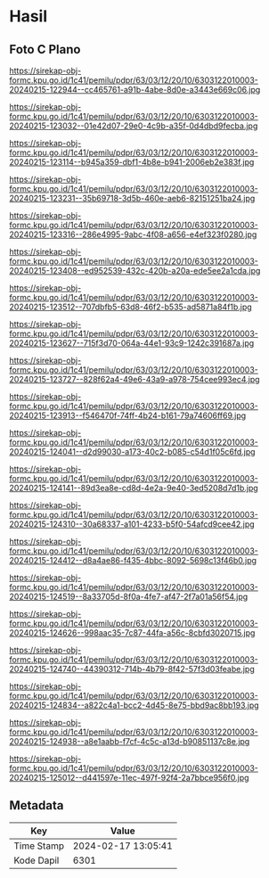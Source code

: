 # Hasil

## Foto C Plano

https://sirekap-obj-formc.kpu.go.id/1c41/pemilu/pdpr/63/03/12/20/10/6303122010003-20240215-122944--cc465761-a91b-4abe-8d0e-a3443e669c06.jpg

https://sirekap-obj-formc.kpu.go.id/1c41/pemilu/pdpr/63/03/12/20/10/6303122010003-20240215-123032--01e42d07-29e0-4c9b-a35f-0d4dbd9fecba.jpg

https://sirekap-obj-formc.kpu.go.id/1c41/pemilu/pdpr/63/03/12/20/10/6303122010003-20240215-123114--b945a359-dbf1-4b8e-b941-2006eb2e383f.jpg

https://sirekap-obj-formc.kpu.go.id/1c41/pemilu/pdpr/63/03/12/20/10/6303122010003-20240215-123231--35b69718-3d5b-460e-aeb6-82151251ba24.jpg

https://sirekap-obj-formc.kpu.go.id/1c41/pemilu/pdpr/63/03/12/20/10/6303122010003-20240215-123316--286e4995-9abc-4f08-a656-e4ef323f0280.jpg

https://sirekap-obj-formc.kpu.go.id/1c41/pemilu/pdpr/63/03/12/20/10/6303122010003-20240215-123408--ed952539-432c-420b-a20a-ede5ee2a1cda.jpg

https://sirekap-obj-formc.kpu.go.id/1c41/pemilu/pdpr/63/03/12/20/10/6303122010003-20240215-123512--707dbfb5-63d8-46f2-b535-ad5871a84f1b.jpg

https://sirekap-obj-formc.kpu.go.id/1c41/pemilu/pdpr/63/03/12/20/10/6303122010003-20240215-123627--715f3d70-064a-44e1-93c9-1242c391687a.jpg

https://sirekap-obj-formc.kpu.go.id/1c41/pemilu/pdpr/63/03/12/20/10/6303122010003-20240215-123727--828f62a4-49e6-43a9-a978-754cee993ec4.jpg

https://sirekap-obj-formc.kpu.go.id/1c41/pemilu/pdpr/63/03/12/20/10/6303122010003-20240215-123913--f546470f-74ff-4b24-b161-79a74606ff69.jpg

https://sirekap-obj-formc.kpu.go.id/1c41/pemilu/pdpr/63/03/12/20/10/6303122010003-20240215-124041--d2d99030-a173-40c2-b085-c54d1f05c6fd.jpg

https://sirekap-obj-formc.kpu.go.id/1c41/pemilu/pdpr/63/03/12/20/10/6303122010003-20240215-124141--89d3ea8e-cd8d-4e2a-9e40-3ed5208d7d1b.jpg

https://sirekap-obj-formc.kpu.go.id/1c41/pemilu/pdpr/63/03/12/20/10/6303122010003-20240215-124310--30a68337-a101-4233-b5f0-54afcd9cee42.jpg

https://sirekap-obj-formc.kpu.go.id/1c41/pemilu/pdpr/63/03/12/20/10/6303122010003-20240215-124412--d8a4ae86-f435-4bbc-8092-5698c13f46b0.jpg

https://sirekap-obj-formc.kpu.go.id/1c41/pemilu/pdpr/63/03/12/20/10/6303122010003-20240215-124519--8a33705d-8f0a-4fe7-af47-2f7a01a56f54.jpg

https://sirekap-obj-formc.kpu.go.id/1c41/pemilu/pdpr/63/03/12/20/10/6303122010003-20240215-124626--998aac35-7c87-44fa-a56c-8cbfd3020715.jpg

https://sirekap-obj-formc.kpu.go.id/1c41/pemilu/pdpr/63/03/12/20/10/6303122010003-20240215-124740--44390312-714b-4b79-8f42-57f3d03feabe.jpg

https://sirekap-obj-formc.kpu.go.id/1c41/pemilu/pdpr/63/03/12/20/10/6303122010003-20240215-124834--a822c4a1-bcc2-4d45-8e75-bbd9ac8bb193.jpg

https://sirekap-obj-formc.kpu.go.id/1c41/pemilu/pdpr/63/03/12/20/10/6303122010003-20240215-124938--a8e1aabb-f7cf-4c5c-a13d-b90851137c8e.jpg

https://sirekap-obj-formc.kpu.go.id/1c41/pemilu/pdpr/63/03/12/20/10/6303122010003-20240215-125012--d441597e-11ec-497f-92f4-2a7bbce956f0.jpg


## Metadata

| Key        | Value               |
| ---------- | ------------------- |
| Time Stamp | 2024-02-17 13:05:41 |
| Kode Dapil | 6301                |



